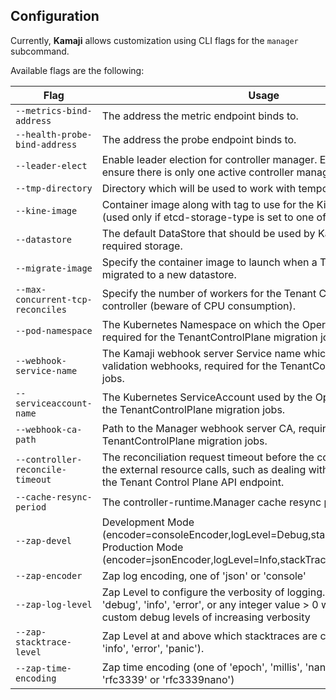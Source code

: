 ## Configuration

Currently, **Kamaji** allows customization using CLI flags for the `manager` subcommand.

Available flags are the following:

| Flag                              | Usage                                                                                                                                                                              | Default                                        |
|-----------------------------------|------------------------------------------------------------------------------------------------------------------------------------------------------------------------------------|------------------------------------------------|
| `--metrics-bind-address`          | The address the metric endpoint binds to.                                                                                                                                          | `:8080`                                        |
| `--health-probe-bind-address`     | The address the probe endpoint binds to.                                                                                                                                           | `:8081`                                        |
| `--leader-elect`                  | Enable leader election for controller manager. Enabling this will ensure there is only one active controller manager.                                                              | `true`                                         |
| `--tmp-directory`                 | Directory which will be used to work with temporary files.                                                                                                                         | `/tmp/kamaji`                                  |
| `--kine-image`                    | Container image along with tag to use for the Kine sidecar container (used only if etcd-storage-type is set to one of kine strategies).                                            | `rancher/kine:v0.11.10-amd64`                  |
| `--datastore`                     | The default DataStore that should be used by Kamaji to setup the required storage.                                                                                                 | `etcd`                                         |
| `--migrate-image`                 | Specify the container image to launch when a TenantControlPlane is migrated to a new datastore.                                                                                    | `migrate-image`                                |
| `--max-concurrent-tcp-reconciles` | Specify the number of workers for the Tenant Control Plane controller (beware of CPU consumption).                                                                                 | `1`                                            |
| `--pod-namespace`                 | The Kubernetes Namespace on which the Operator is running in, required for the TenantControlPlane migration jobs.                                                                  | `os.Getenv("POD_NAMESPACE")`                   |
| `--webhook-service-name`          | The Kamaji webhook server Service name which is used to get validation webhooks, required for the TenantControlPlane migration jobs.                                               | `kamaji-webhook-service`                       |
| `--serviceaccount-name`           | The Kubernetes ServiceAccount used by the Operator, required for the TenantControlPlane migration jobs.                                                                            | `os.Getenv("SERVICE_ACCOUNT")`                 |
| `--webhook-ca-path`               | Path to the Manager webhook server CA, required for the TenantControlPlane migration jobs.                                                                                         | `/tmp/k8s-webhook-server/serving-certs/ca.crt` |
| `--controller-reconcile-timeout`  | The reconciliation request timeout before the controller withdraw the external resource calls, such as dealing with the Datastore, or the Tenant Control Plane API endpoint.       | `30s`                                          |
| `--cache-resync-period`           | The controller-runtime.Manager cache resync period.                                                                                                                                | `10h`                                          |
| `--zap-devel`                     | Development Mode (encoder=consoleEncoder,logLevel=Debug,stackTraceLevel=Warn). Production Mode (encoder=jsonEncoder,logLevel=Info,stackTraceLevel=Error).                          | `true`                                         |
| `--zap-encoder`                   | Zap log encoding, one of 'json' or 'console'                                                                                                                                       | `console`                                      |
| `--zap-log-level`                 | Zap Level to configure the verbosity of logging. Can be one of 'debug', 'info', 'error', or any integer value > 0 which corresponds to custom debug levels of increasing verbosity | `info`                                         |
| `--zap-stacktrace-level`          | Zap Level at and above which stacktraces are captured (one of 'info', 'error', 'panic').                                                                                           | `info`                                         |
| `--zap-time-encoding`             | Zap time encoding (one of 'epoch', 'millis', 'nano', 'iso8601', 'rfc3339' or 'rfc3339nano')                                                                                        | `epoch`                                        |
